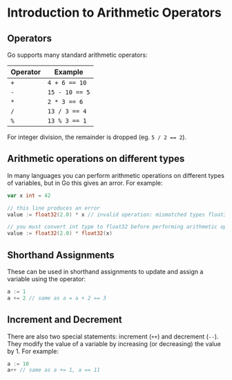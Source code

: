 # Introduction to Arithmetic Operators

## Operators

Go supports many standard arithmetic operators:

| Operator | Example        |
| -------- | -------------- |
| `+`      | `4 + 6 == 10`  |
| `-`      | `15 - 10 == 5` |
| `*`      | `2 * 3 == 6`   |
| `/`      | `13 / 3 == 4`  |
| `%`      | `13 % 3 == 1`  |

For integer division, the remainder is dropped (eg. `5 / 2 == 2`).

## Arithmetic operations on different types

In many languages you can perform arithmetic operations on different types of variables, but in Go this gives an arror.
For example:

```go
var x int = 42

// this line produces an error
value := float32(2.0) * x // invalid operation: mismatched types float32 and int

// you must convert int type to float32 before performing arithmetic operation
value := float32(2.0) * float32(x)
```

## Shorthand Assignments

These can be used in shorthand assignments to update and assign a variable using the operator:

```go
a := 1
a += 2 // same as a = a + 2 == 3
```

## Increment and Decrement

There are also two special statements: increment (`++`) and decrement (`--`).
They modify the value of a variable by increasing (or decreasing) the value by 1.
For example:

```go
a := 10
a++ // same as a += 1, a == 11
```
